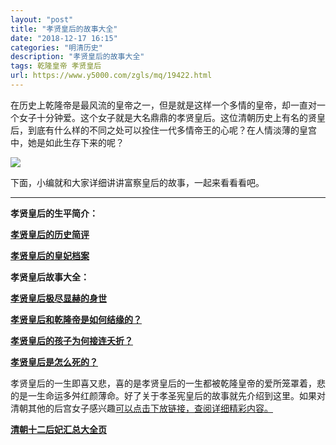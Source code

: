 ```yaml
---
layout: "post"
title: "孝贤皇后的故事大全"
date: "2018-12-17 16:15"
categories: "明清历史"
description: "孝贤皇后的故事大全"
tags: 乾隆皇帝 孝贤皇后
url: https://www.y5000.com/zgls/mq/19422.html
---
```






在历史上乾隆帝是最风流的皇帝之一，但是就是这样一个多情的皇帝，却一直对一个女子十分钟爱。这个女子就是大名鼎鼎的孝贤皇后。这位清朝历史上有名的贤皇后，到底有什么样的不同之处可以拴住一代多情帝王的心呢？在人情淡薄的皇宫中，她是如此生存下来的呢？

![](https://img.y5000.com/uploads/allimg/170418/6-1F41QG644308.jpg)

下面，小编就和大家详细讲讲富察皇后的故事，一起来看看看吧。

* * *

**孝贤皇后的生平简介：**

**[孝贤皇后的历史简评](https://www.y5000.com/zgls/mq/19414.html)**

**[孝贤皇后的皇妃档案](https://www.y5000.com/zgls/mq/19413.html)**

**孝贤皇后故事大全：**

**[孝贤皇后极尽显赫的身世](https://www.y5000.com/zgls/mq/19415.html)**

**[孝贤皇后和乾隆帝是如何结缘的？](https://www.y5000.com/zgls/mq/19416.html)**

**[孝贤皇后的孩子为何接连夭折？](https://www.y5000.com/zgls/mq/19417.html)**

**[孝贤皇后是怎么死的？](https://www.y5000.com/zgls/mq/19419.html)**

孝贤皇后的一生即喜又悲，喜的是孝贤皇后的一生都被乾隆皇帝的爱所笼罩着，悲的是一生命运多舛红颜薄命。好了关于孝圣宪皇后的故事就先介绍到这里。如果对清朝其他的后宫女子感兴趣[可以点击下放链接，查阅详细精彩内容。](https://www.y5000.com/zgls/mq/19316.html)

**[清朝十二后妃汇总大全页](https://www.y5000.com/zgls/mq/19316.html)**
